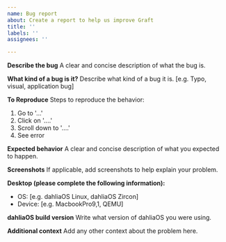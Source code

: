 ```yaml
---
name: Bug report
about: Create a report to help us improve Graft
title: ''
labels: ''
assignees: ''

---
```


**Describe the bug**
A clear and concise description of what the bug is.

**What kind of a bug is it?**
Describe what kind of a bug it is. [e.g. Typo, visual, application bug]

**To Reproduce**
Steps to reproduce the behavior:
1. Go to '...'
2. Click on '....'
3. Scroll down to '....'
4. See error

**Expected behavior**
A clear and concise description of what you expected to happen.

**Screenshots**
If applicable, add screenshots to help explain your problem.

**Desktop (please complete the following information):**
 - OS: [e.g. dahliaOS Linux, dahliaOS Zircon]
 - Device: [e.g. MacbookPro9,1, QEMU]

**dahliaOS build version**
Write what version of dahliaOS you were using.

**Additional context**
Add any other context about the problem here.
